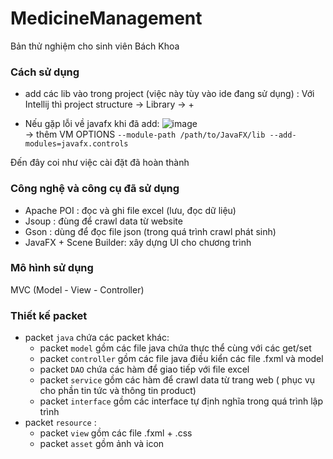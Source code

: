 # MedicineManagement #
Bản thử nghiệm cho sinh viên Bách Khoa

### Cách sử dụng ###

- add các lib vào trong project (việc này tùy vào ide đang sử dụng) :
Với Intellij thì project structure  -> Library -> + 

- Nếu gặp lỗi về javafx khi đã add: 
![image](https://user-images.githubusercontent.com/81417323/178755195-d7cefc8f-2480-459f-9ed8-9a4fbb42d516.png)  <br />
-> thêm VM OPTIONS 
``` --module-path /path/to/JavaFX/lib --add-modules=javafx.controls ```

Đến đây coi như việc cài đặt đã hoàn thành 


### Công nghệ và công cụ đã sử dụng ###
- Apache POI : đọc và ghi file excel (lưu, đọc dữ liệu)
- Jsoup : đùng để crawl data từ website 
- Gson : dùng để đọc file json (trong quá trình crawl phát sinh)
- JavaFX + Scene Builder: xây dựng UI cho chương trình

### Mô hình sử dụng ###
MVC (Model - View - Controller)

### Thiết kế packet ###
- packet ```java``` chứa các packet khác:
  + packet ``` model ``` gồm các file java chứa thực thể cùng với các get/set 
  + packet ``` controller ``` gồm các file java điều kiển các file .fxml và model
  + packet ``` DAO ``` chứa các hàm để giao tiếp với file excel
  + packet ``` service ``` gồm các hàm để crawl data từ trang web ( phục vụ cho phần tin tức và thông tin product)
  + packet ``` interface ``` gồm các interface tự định nghĩa trong quá trình lập trình
- packet ``` resource ``` :
  + packet ``` view ``` gồm các file .fxml + .css
  + packet ``` asset ``` gồm ảnh và icon
